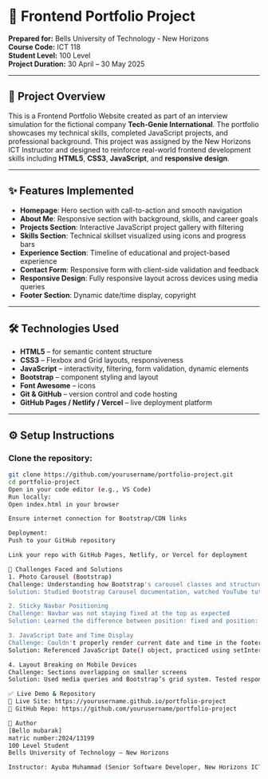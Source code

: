 # 🎯 Frontend Portfolio Project

**Prepared for:** Bells University of Technology - New Horizons  
**Course Code:** ICT 118  
**Student Level:** 100 Level  
**Project Duration:** 30 April – 30 May 2025

---

## 📌 Project Overview

This is a Frontend Portfolio Website created as part of an interview simulation for the fictional company **Tech-Genie International**. The portfolio showcases my technical skills, completed JavaScript projects, and professional background. This project was assigned by the New Horizons ICT Instructor and designed to reinforce real-world frontend development skills including **HTML5**, **CSS3**, **JavaScript**, and **responsive design**.

---

## ✨ Features Implemented

- **Homepage**: Hero section with call-to-action and smooth navigation  
- **About Me**: Responsive section with background, skills, and career goals  
- **Projects Section**: Interactive JavaScript project gallery with filtering  
- **Skills Section**: Technical skillset visualized using icons and progress bars  
- **Experience Section**: Timeline of educational and project-based experience  
- **Contact Form**: Responsive form with client-side validation and feedback  
- **Responsive Design**: Fully responsive layout across devices using media queries  
- **Footer Section**: Dynamic date/time display, copyright  

---

## 🛠 Technologies Used

- **HTML5** – for semantic content structure  
- **CSS3** – Flexbox and Grid layouts, responsiveness  
- **JavaScript** – interactivity, filtering, form validation, dynamic elements  
- **Bootstrap** – component styling and layout  
- **Font Awesome** – icons  
- **Git & GitHub** – version control and code hosting  
- **GitHub Pages / Netlify / Vercel** – live deployment platform  

---

## ⚙️ Setup Instructions

### Clone the repository:
```bash
git clone https://github.com/yourusername/portfolio-project.git
cd portfolio-project
Open in your code editor (e.g., VS Code)
Run locally:
Open index.html in your browser

Ensure internet connection for Bootstrap/CDN links

Deployment:
Push to your GitHub repository

Link your repo with GitHub Pages, Netlify, or Vercel for deployment

🧩 Challenges Faced and Solutions
1. Photo Carousel (Bootstrap)
Challenge: Understanding how Bootstrap's carousel classes and structure work
Solution: Studied Bootstrap Carousel documentation, watched YouTube tutorials, and dissected example code until I understood the use of .carousel, .carousel-inner, .carousel-item, and how JavaScript transitions apply.

2. Sticky Navbar Positioning
Challenge: Navbar was not staying fixed at the top as expected
Solution: Learned the difference between position: fixed and position: sticky. Applied top: 0 and ensured parent containers didn’t have overflow issues. Used developer tools to debug element behavior.

3. JavaScript Date and Time Display
Challenge: Couldn't properly render current date and time in the footer
Solution: Referenced JavaScript Date() object, practiced using setInterval() to update the clock every second, and dynamically inserted the output into the DOM.

4. Layout Breaking on Mobile Devices
Challenge: Sections overlapping on smaller screens
Solution: Used media queries and Bootstrap’s grid system. Tested responsiveness using browser dev tools and fixed layout issues by adding col-sm, col-md classes and removing fixed widths.

✅ Live Demo & Repository
🔗 Live Site: https://yourusername.github.io/portfolio-project
📁 GitHub Repo: https://github.com/yourusername/portfolio-project

📝 Author
[Bello mubarak]
matric number:2024/13199
100 Level Student
Bells University of Technology – New Horizons

Instructor: Ayuba Muhammad (Senior Software Developer, New Horizons ICT
